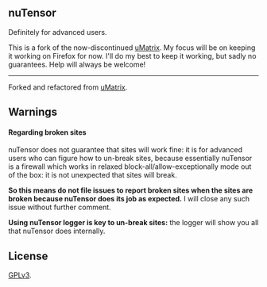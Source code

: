 ## nuTensor

Definitely for advanced users.

This is a fork of the now-discontinued [uMatrix](https://github.com/gorhill/uMatrix).
My focus will be on keeping it working on Firefox for now. I'll do my best to keep it working, but sadly no guarantees. Help will always be welcome!

***

Forked and refactored from [uMatrix](https://github.com/gorhill/uMatrix).

## Warnings

#### Regarding broken sites

nuTensor does not guarantee that sites will work fine: it is for advanced users who can figure how to un-break sites, because essentially nuTensor is a firewall which works in relaxed block-all/allow-exceptionally mode out of the box: it is not unexpected that sites will break.

**So this means do not file issues to report broken sites when the sites are broken because nuTensor does its job as expected.** I will close any such issue without further comment.

**Using nuTensor logger is key to un-break sites:** the logger will show you all that nuTensor does internally.

## License

<a href="https://github.com/gorhill/umatrix/blob/master/LICENSE.txt">GPLv3</a>.
